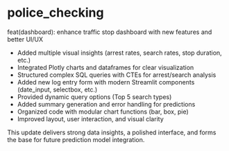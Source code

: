 # police_checking

feat(dashboard): enhance traffic stop dashboard with new features and better UI/UX

- Added multiple visual insights (arrest rates, search rates, stop duration, etc.)
- Integrated Plotly charts and dataframes for clear visualization
- Structured complex SQL queries with CTEs for arrest/search analysis
- Added new log entry form with modern Streamlit components (date_input, selectbox, etc.)
- Provided dynamic query options (Top 5 search types)
- Added summary generation and error handling for predictions
- Organized code with modular chart functions (bar, box, pie)
- Improved layout, user interaction, and visual clarity

This update delivers strong data insights, a polished interface, and forms the base for future prediction model integration.
